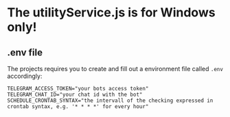 # The utilityService.js is for Windows only!

## .env file
The projects requires you to create and fill out a environment file called ```.env``` accordingly:
```
TELEGRAM_ACCESS_TOKEN="your bots access token"
TELEGRAM_CHAT_ID="your chat id with the bot"
SCHEDULE_CRONTAB_SYNTAX="the intervall of the checking expressed in crontab syntax, e.g. '* * * *' for every hour"
```